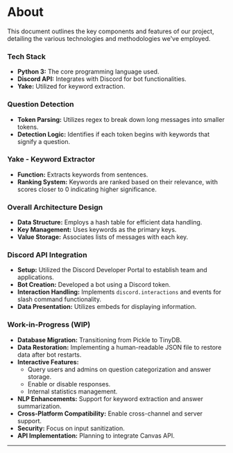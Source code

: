 # About

This document outlines the key components and features of our project, detailing the various technologies and methodologies we've employed.

### Tech Stack
- **Python 3:** The core programming language used.
- **Discord API:** Integrates with Discord for bot functionalities.
- **Yake:** Utilized for keyword extraction.

### Question Detection
- **Token Parsing:** Utilizes regex to break down long messages into smaller tokens.
- **Detection Logic:** Identifies if each token begins with keywords that signify a question.

### Yake - Keyword Extractor
- **Function:** Extracts keywords from sentences.
- **Ranking System:** Keywords are ranked based on their relevance, with scores closer to 0 indicating higher significance.

### Overall Architecture Design
- **Data Structure:** Employs a hash table for efficient data handling.
- **Key Management:** Uses keywords as the primary keys.
- **Value Storage:** Associates lists of messages with each key.

### Discord API Integration
- **Setup:** Utilized the Discord Developer Portal to establish team and applications.
- **Bot Creation:** Developed a bot using a Discord token.
- **Interaction Handling:** Implements `discord.interactions` and events for slash command functionality.
- **Data Presentation:** Utilizes embeds for displaying information.

### Work-in-Progress (WIP)
- **Database Migration:** Transitioning from Pickle to TinyDB.
- **Data Restoration:** Implementing a human-readable JSON file to restore data after bot restarts.
- **Interactive Features:**
  - Query users and admins on question categorization and answer storage.
  - Enable or disable responses.
  - Internal statistics management.
- **NLP Enhancements:** Support for keyword extraction and answer summarization.
- **Cross-Platform Compatibility:** Enable cross-channel and server support.
- **Security:** Focus on input sanitization.
- **API Implementation:** Planning to integrate Canvas API.

---